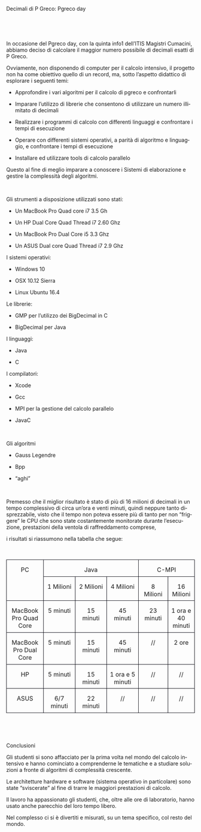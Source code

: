 <!DOCTYPE HTML PUBLIC "-//W3C//DTD HTML 4.0 Transitional//EN">
<HTML>
<HEAD>
	<META HTTP-EQUIV="CONTENT-TYPE" CONTENT="text/html; charset=utf-8">
	<TITLE></TITLE>
	<META NAME="GENERATOR" CONTENT="LibreOffice 4.1.6.2 (Linux)">
	<META NAME="AUTHOR" CONTENT="Angela Galeazzi">
	<META NAME="CREATED" CONTENT="20170303;81400000000000">
	<META NAME="CHANGEDBY" CONTENT="Stefano Eportentosi">
	<META NAME="CHANGED" CONTENT="20170303;81800000000000">
	<META NAME="AppVersion" CONTENT="15.0000">
	<META NAME="DocSecurity" CONTENT="0">
	<META NAME="HyperlinksChanged" CONTENT="false">
	<META NAME="LinksUpToDate" CONTENT="false">
	<META NAME="ScaleCrop" CONTENT="false">
	<META NAME="ShareDoc" CONTENT="false">
	<STYLE TYPE="text/css">
	<!--
		@page { margin-left: 0.79in; margin-right: 0.79in; margin-top: 0.98in; margin-bottom: 0.79in }
		P { margin-bottom: 0.08in; direction: ltr; widows: 2; orphans: 2 }
	-->
	</STYLE>
</HEAD>
<BODY LANG="it-IT" DIR="LTR">
<P STYLE="margin-bottom: 0in">Decimali di P Greco: Pgreco day</P>
<P STYLE="margin-bottom: 0in"><BR>
</P>
<P STYLE="margin-bottom: 0in"><BR>
</P>
<P STYLE="margin-bottom: 0in">In occasione del Pgreco day, con la
quinta info1 dell’ITIS Magistri Cumacini, abbiamo deciso di
calcolare il maggior numero possibile di decimali esatti di P Greco.</P>
<P STYLE="margin-bottom: 0in">Ovviamente, non disponendo di computer
per il calcolo intensivo, il progetto non ha come obiettivo quello di
un record, ma, sotto l’aspetto didattico di esplorare i seguenti
temi:</P>
<UL>
	<LI><P STYLE="margin-bottom: 0in">Approfondire i vari algoritmi per
	il calcolo di pgreco e confrontarli</P>
	<LI><P STYLE="margin-bottom: 0in">Imparare l’utilizzo di librerie
	che consentono di utilizzare un numero illimitato di decimali</P>
	<LI><P STYLE="margin-bottom: 0in">Realizzare i programmi di calcolo
	con differenti linguaggi e confrontare i tempi di esecuzione</P>
	<LI><P STYLE="margin-bottom: 0in">Operare con differenti sistemi
	operativi, a parità di algoritmo e linguaggio, e confrontare i
	tempi di esecuzione</P>
	<LI><P STYLE="margin-bottom: 0in">Installare ed utilizzare tools di
	calcolo parallelo</P>
</UL>
<P STYLE="margin-bottom: 0in">Questo al fine di meglio imparare a
conoscere i Sistemi di elaborazione e gestire la complessità degli
algoritmi.</P>
<P STYLE="margin-bottom: 0in"><BR>
</P>
<P STYLE="margin-bottom: 0in">Gli strumenti a disposizione utilizzati
sono stati:</P>
<UL>
	<LI><P STYLE="margin-bottom: 0in">Un MacBook Pro Quad core i7 3.5 Gh</P>
	<LI><P STYLE="margin-bottom: 0in">Un HP Dual Core Quad Thread  i7
	2.60 Ghz</P>
	<LI><P STYLE="margin-bottom: 0in">Un MacBook Pro Dual Core i5 3.3
	Ghz</P>
	<LI><P STYLE="margin-bottom: 0in">Un ASUS Dual core Quad Thread i7
	2.9 Ghz</P>
</UL>
<P STYLE="margin-bottom: 0in">I sistemi operativi:</P>
<UL>
	<LI><P STYLE="margin-bottom: 0in">Windows 10</P>
	<LI><P STYLE="margin-bottom: 0in">OSX 10.12 Sierra 
	</P>
	<LI><P STYLE="margin-bottom: 0in">Linux Ubuntu 16.4</P>
</UL>
<P STYLE="margin-bottom: 0in">Le librerie:</P>
<UL>
	<LI><P STYLE="margin-bottom: 0in">GMP per l’utilizzo dei
	BigDecimal in C</P>
	<LI><P STYLE="margin-bottom: 0in">BigDecimal per Java</P>
</UL>
<P STYLE="margin-bottom: 0in">I linguaggi:</P>
<UL>
	<LI><P STYLE="margin-bottom: 0in">Java</P>
	<LI><P STYLE="margin-bottom: 0in">C</P>
</UL>
<P STYLE="margin-bottom: 0in">I compilatori:</P>
<UL>
	<LI><P STYLE="margin-bottom: 0in">Xcode</P>
	<LI><P STYLE="margin-bottom: 0in">Gcc</P>
	<LI><P STYLE="margin-bottom: 0in">MPI per la gestione del calcolo
	parallelo</P>
	<LI><P STYLE="margin-bottom: 0in">JavaC</P>
</UL>
<P STYLE="margin-bottom: 0in"><BR>
</P>
<P STYLE="margin-bottom: 0in">Gli algoritmi</P>
<UL>
	<LI><P STYLE="margin-bottom: 0in">Gauss Legendre</P>
	<LI><P STYLE="margin-bottom: 0in">Bpp</P>
	<LI><P STYLE="margin-bottom: 0in">“aghi”</P>
</UL>
<P STYLE="margin-bottom: 0in"><BR>
</P>
<P STYLE="margin-bottom: 0in">Premesso che il miglior risultato è
stato di più di 16 milioni di decimali in un tempo complessivo di
circa un’ora e venti minuti, quindi neppure tanto disprezzabile,
visto che il tempo non poteva essere più di tanto per non “friggere”
le CPU che sono state costantemente monitorate durante l’esecuzione,
prestazioni della ventola di raffreddamento comprese,</P>
<P STYLE="margin-bottom: 0in">i risultati si riassumono nella tabella
che segue:</P>
<P STYLE="margin-bottom: 0in"><BR>
</P>
<TABLE WIDTH=657 CELLPADDING=7 CELLSPACING=0>
	<COL WIDTH=114>
	<COL WIDTH=98>
	<COL WIDTH=98>
	<COL WIDTH=98>
	<COL WIDTH=88>
	<COL WIDTH=74>
	<TR VALIGN=TOP>
		<TD ROWSPAN=2 WIDTH=114 HEIGHT=5 STYLE="border: 1px solid #00000a; padding-top: 0in; padding-bottom: 0in; padding-left: 0.08in; padding-right: 0.08in">
			<P ALIGN=CENTER>PC</P>
		</TD>
		<TD COLSPAN=3 WIDTH=323 STYLE="border: 1px solid #00000a; padding-top: 0in; padding-bottom: 0in; padding-left: 0.08in; padding-right: 0.08in">
			<P ALIGN=CENTER>Java</P>
		</TD>
		<TD COLSPAN=2 WIDTH=176 STYLE="border: 1px solid #00000a; padding-top: 0in; padding-bottom: 0in; padding-left: 0.08in; padding-right: 0.08in">
			<P ALIGN=CENTER>C-MPI</P>
		</TD>
	</TR>
	<TR VALIGN=TOP>
		<TD WIDTH=98 STYLE="border: 1px solid #00000a; padding-top: 0in; padding-bottom: 0in; padding-left: 0.08in; padding-right: 0.08in">
			<P ALIGN=CENTER>1 Milioni</P>
		</TD>
		<TD WIDTH=98 STYLE="border: 1px solid #00000a; padding-top: 0in; padding-bottom: 0in; padding-left: 0.08in; padding-right: 0.08in">
			<P ALIGN=CENTER>2 Milioni</P>
		</TD>
		<TD WIDTH=98 STYLE="border: 1px solid #00000a; padding-top: 0in; padding-bottom: 0in; padding-left: 0.08in; padding-right: 0.08in">
			<P ALIGN=CENTER>4 Milioni</P>
		</TD>
		<TD WIDTH=88 STYLE="border: 1px solid #00000a; padding-top: 0in; padding-bottom: 0in; padding-left: 0.08in; padding-right: 0.08in">
			<P ALIGN=CENTER>8 Milioni</P>
		</TD>
		<TD WIDTH=74 STYLE="border: 1px solid #00000a; padding-top: 0in; padding-bottom: 0in; padding-left: 0.08in; padding-right: 0.08in">
			<P ALIGN=CENTER>16 Milioni</P>
		</TD>
	</TR>
	<TR VALIGN=TOP>
		<TD WIDTH=114 STYLE="border: 1px solid #00000a; padding-top: 0in; padding-bottom: 0in; padding-left: 0.08in; padding-right: 0.08in">
			<P ALIGN=CENTER>MacBook Pro Quad Core</P>
		</TD>
		<TD WIDTH=98 STYLE="border: 1px solid #00000a; padding-top: 0in; padding-bottom: 0in; padding-left: 0.08in; padding-right: 0.08in">
			<P ALIGN=CENTER>5 minuti</P>
		</TD>
		<TD WIDTH=98 STYLE="border: 1px solid #00000a; padding-top: 0in; padding-bottom: 0in; padding-left: 0.08in; padding-right: 0.08in">
			<P ALIGN=CENTER>15 minuti</P>
		</TD>
		<TD WIDTH=98 STYLE="border: 1px solid #00000a; padding-top: 0in; padding-bottom: 0in; padding-left: 0.08in; padding-right: 0.08in">
			<P ALIGN=CENTER>45 minuti</P>
		</TD>
		<TD WIDTH=88 STYLE="border: 1px solid #00000a; padding-top: 0in; padding-bottom: 0in; padding-left: 0.08in; padding-right: 0.08in">
			<P ALIGN=CENTER>23 minuti</P>
		</TD>
		<TD WIDTH=74 STYLE="border: 1px solid #00000a; padding-top: 0in; padding-bottom: 0in; padding-left: 0.08in; padding-right: 0.08in">
			<P ALIGN=CENTER>1 ora e 40 minuti</P>
		</TD>
	</TR>
	<TR VALIGN=TOP>
		<TD WIDTH=114 STYLE="border: 1px solid #00000a; padding-top: 0in; padding-bottom: 0in; padding-left: 0.08in; padding-right: 0.08in">
			<P ALIGN=CENTER>MacBook Pro Dual Core</P>
		</TD>
		<TD WIDTH=98 STYLE="border: 1px solid #00000a; padding-top: 0in; padding-bottom: 0in; padding-left: 0.08in; padding-right: 0.08in">
			<P ALIGN=CENTER>5 minuti</P>
		</TD>
		<TD WIDTH=98 STYLE="border: 1px solid #00000a; padding-top: 0in; padding-bottom: 0in; padding-left: 0.08in; padding-right: 0.08in">
			<P ALIGN=CENTER>15 minuti</P>
		</TD>
		<TD WIDTH=98 STYLE="border: 1px solid #00000a; padding-top: 0in; padding-bottom: 0in; padding-left: 0.08in; padding-right: 0.08in">
			<P ALIGN=CENTER>45 minuti</P>
		</TD>
		<TD WIDTH=88 STYLE="border: 1px solid #00000a; padding-top: 0in; padding-bottom: 0in; padding-left: 0.08in; padding-right: 0.08in">
			<P ALIGN=CENTER>//</P>
		</TD>
		<TD WIDTH=74 STYLE="border: 1px solid #00000a; padding-top: 0in; padding-bottom: 0in; padding-left: 0.08in; padding-right: 0.08in">
			<P ALIGN=CENTER>2 ore</P>
		</TD>
	</TR>
	<TR VALIGN=TOP>
		<TD WIDTH=114 STYLE="border: 1px solid #00000a; padding-top: 0in; padding-bottom: 0in; padding-left: 0.08in; padding-right: 0.08in">
			<P ALIGN=CENTER>HP</P>
		</TD>
		<TD WIDTH=98 STYLE="border: 1px solid #00000a; padding-top: 0in; padding-bottom: 0in; padding-left: 0.08in; padding-right: 0.08in">
			<P ALIGN=CENTER>5 minuti</P>
		</TD>
		<TD WIDTH=98 STYLE="border: 1px solid #00000a; padding-top: 0in; padding-bottom: 0in; padding-left: 0.08in; padding-right: 0.08in">
			<P ALIGN=CENTER>15 minuti</P>
		</TD>
		<TD WIDTH=98 STYLE="border: 1px solid #00000a; padding-top: 0in; padding-bottom: 0in; padding-left: 0.08in; padding-right: 0.08in">
			<P ALIGN=CENTER>1 ora e 5 minuti</P>
		</TD>
		<TD WIDTH=88 STYLE="border: 1px solid #00000a; padding-top: 0in; padding-bottom: 0in; padding-left: 0.08in; padding-right: 0.08in">
			<P ALIGN=CENTER>//</P>
		</TD>
		<TD WIDTH=74 STYLE="border: 1px solid #00000a; padding-top: 0in; padding-bottom: 0in; padding-left: 0.08in; padding-right: 0.08in">
			<P ALIGN=CENTER>//</P>
		</TD>
	</TR>
	<TR VALIGN=TOP>
		<TD WIDTH=114 HEIGHT=2 STYLE="border: 1px solid #00000a; padding-top: 0in; padding-bottom: 0in; padding-left: 0.08in; padding-right: 0.08in">
			<P ALIGN=CENTER>ASUS</P>
		</TD>
		<TD WIDTH=98 STYLE="border: 1px solid #00000a; padding-top: 0in; padding-bottom: 0in; padding-left: 0.08in; padding-right: 0.08in">
			<P ALIGN=CENTER>6/7 minuti</P>
		</TD>
		<TD WIDTH=98 STYLE="border: 1px solid #00000a; padding-top: 0in; padding-bottom: 0in; padding-left: 0.08in; padding-right: 0.08in">
			<P ALIGN=CENTER>22 minuti</P>
		</TD>
		<TD WIDTH=98 STYLE="border: 1px solid #00000a; padding-top: 0in; padding-bottom: 0in; padding-left: 0.08in; padding-right: 0.08in">
			<P ALIGN=CENTER>//</P>
		</TD>
		<TD WIDTH=88 STYLE="border: 1px solid #00000a; padding-top: 0in; padding-bottom: 0in; padding-left: 0.08in; padding-right: 0.08in">
			<P ALIGN=CENTER>//</P>
		</TD>
		<TD WIDTH=74 STYLE="border: 1px solid #00000a; padding-top: 0in; padding-bottom: 0in; padding-left: 0.08in; padding-right: 0.08in">
			<P ALIGN=CENTER>//</P>
		</TD>
	</TR>
</TABLE>
<P STYLE="margin-bottom: 0in"><BR>
</P>
<P STYLE="margin-bottom: 0in"><BR>
</P>
<P STYLE="margin-bottom: 0in">Conclusioni</P>
<P STYLE="margin-bottom: 0in">Gli studenti si sono affacciato per la
prima volta nel mondo del calcolo intensivo e hanno cominciato a
comprenderne le tematiche e a studiare soluzioni a fronte di
algoritmi di complessità crescente.</P>
<P STYLE="margin-bottom: 0in">Le architetture hardware e software
(sistema operativo in particolare) sono state “sviscerate” al
fine di trarre le maggiori prestazioni di calcolo.</P>
<P STYLE="margin-bottom: 0in">Il lavoro ha appassionato gli studenti,
che, oltre alle ore di laboratorio, hanno usato anche parecchio del
loro tempo libero.</P>
<P STYLE="margin-bottom: 0in">Nel complesso ci si è divertiti e
misurati, su un tema specifico, col resto del mondo.</P>
</BODY>
</HTML>
